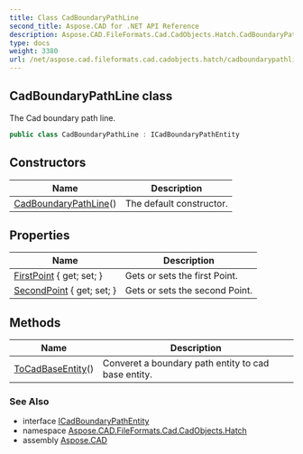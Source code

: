 ```yaml
---
title: Class CadBoundaryPathLine
second_title: Aspose.CAD for .NET API Reference
description: Aspose.CAD.FileFormats.Cad.CadObjects.Hatch.CadBoundaryPathLine class. The Cad boundary path line
type: docs
weight: 3380
url: /net/aspose.cad.fileformats.cad.cadobjects.hatch/cadboundarypathline/
---
```

## CadBoundaryPathLine class

The Cad boundary path line.

```csharp
public class CadBoundaryPathLine : ICadBoundaryPathEntity
```

## Constructors

| Name | Description |
| --- | --- |
| [CadBoundaryPathLine](cadboundarypathline/)() | The default constructor. |

## Properties

| Name | Description |
| --- | --- |
| [FirstPoint](../../aspose.cad.fileformats.cad.cadobjects.hatch/cadboundarypathline/firstpoint/) { get; set; } | Gets or sets the first Point. |
| [SecondPoint](../../aspose.cad.fileformats.cad.cadobjects.hatch/cadboundarypathline/secondpoint/) { get; set; } | Gets or sets the second Point. |

## Methods

| Name | Description |
| --- | --- |
| [ToCadBaseEntity](../../aspose.cad.fileformats.cad.cadobjects.hatch/cadboundarypathline/tocadbaseentity/)() | Converet a boundary path entity to cad base entity. |

### See Also

* interface [ICadBoundaryPathEntity](../icadboundarypathentity/)
* namespace [Aspose.CAD.FileFormats.Cad.CadObjects.Hatch](../../aspose.cad.fileformats.cad.cadobjects.hatch/)
* assembly [Aspose.CAD](../../)



